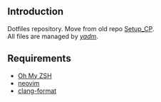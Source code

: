 ## Introduction
Dotfiles repository. Move from old repo [Setup_CP](https://github.com/Huyle1411/Setup_CP).<br>
All files are managed by [*yadm*](https://yadm.io/).<br>

## Requirements
- [Oh My ZSH](https://ohmyz.sh/)
- [neovim](https://neovim.io/)
- [clang-format](https://clang.llvm.org/docs/ClangFormat.html)


